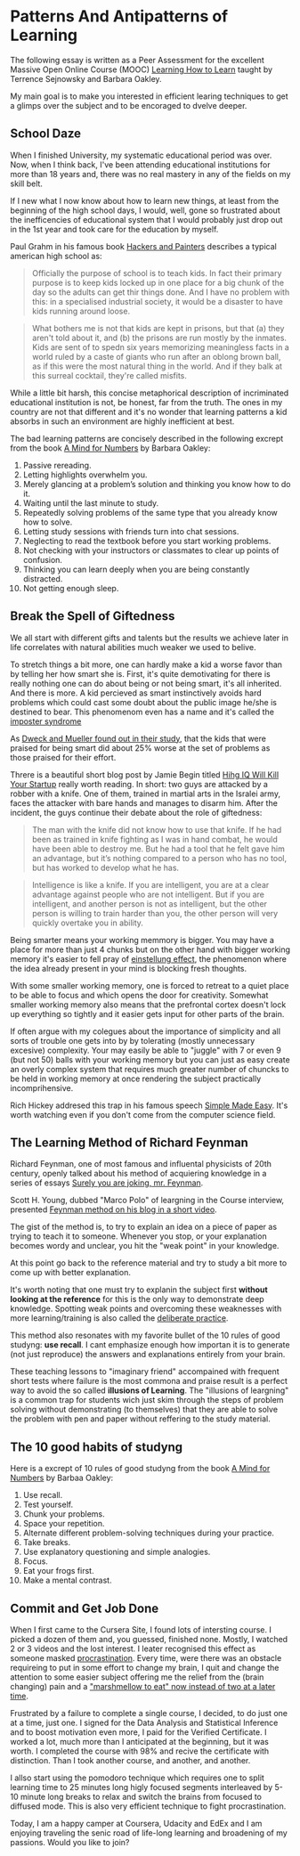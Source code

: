 # Patterns And Antipatterns of Learning

The following essay is written as a Peer Assessment for the excellent Massive
Open Online Course (MOOC) [Learning How to Learn][8] taught by 
Terrence Sejnowsky and Barbara Oakley.

My main goal is to make you interested in efficient learing techniques
to get a glimps over the subject and to be encoraged to dvelve deeper.

## School Daze 

When I finished University, my systematic educational period was over.
Now, when I think back, I've been attending educational institutions 
for more than 18 years and, there was no real mastery in any of the fields
on my skill belt.

If I new what I now know about how to learn new things, at least from the 
beginning of the high school days, I would, well, gone so frustrated about
the inefficencies of educational system that I would probably just drop out 
in the 1st year and took care for the education by myself.

Paul Grahm in his famous book [Hackers and Painters][2] describes a typical american 
high school as:

> Officially the purpose of school is to teach kids. In fact their primary purpose
is to keep kids locked up in one place for a big chunk of the day so the 
adults can get thir things done. And I have no problem with this: in a specialised
industrial society, it would be a disaster to have kids running around loose.

> What bothers me is not that kids are kept in prisons, but that (a) they aren't 
told about it, and (b) the prisons are run mostly by the inmates. Kids are sent of 
to spedn six years memorizing meaningless facts in a world ruled by a caste of 
giants who run after an oblong brown ball, as if this were the most natural 
thing in the world. And if they balk at this surreal cocktail,
they're called misfits.

While a little bit harsh, this concise metaphorical description of incriminated educational
institution is not, be honest, far from the truth. The ones in my country are not that different and
it's no wonder that learning patterns a kid absorbs in such an environment are 
highly inefficient at best.

The bad learning patterns are concisely described in the following excrept from the 
book [A Mind for Numbers][7] by Barbara Oakley:

  1. Passive rereading.
  2. Letting highlights overwhelm you.
  3. Merely glancing at a problem’s solution and thinking you know how to do it.
  4. Waiting until the last minute to study.
  5. Repeatedly solving problems of the same type that you already know how to solve.
  6. Letting study sessions with friends turn into chat sessions.
  7. Neglecting to read the textbook before you start working problems.
  8. Not checking with your instructors or classmates to clear up points of confusion.
  9. Thinking you can learn deeply when you are being constantly distracted.
  10. Not getting enough sleep.

## Break the Spell of Giftedness

We all start with different gifts and talents but the results we achieve 
later in life correlates with natural abilities much weaker we used to belive.

To stretch things a bit more, one can hardly make a kid a worse favor than
by telling her how smart she is. First, it's quite demotivating for there is
really nothing one can do about being or not being smart, it's all inherited.
And there is more. A kid percieved as smart instinctively avoids hard problems
which could cast some doubt about the public image he/she is destined to bear.
This phenomenom even has a name and it's called the [imposter syndrome][9]

As [Dweck and Mueller found out in their study][3], that the kids that were praised for
being smart did about 25% worse at the set of problems as those praised
for their effort.

Threre is a beautiful short blog post by Jamie Begin titled [Hihg IQ Will Kill Your
Startup][1] really worth reading. In short: two guys are attacked by a robber with a knife.
One of them, trained in martial arts in the Isralei army, faces the attacker
with bare hands and manages to disarm him. After the incident, the guys continue their
debate about the role of giftedness:

> The man with the knife did not know how to use that knife. If he had been as trained in knife fighting as I was in hand combat, he would have been able to destroy me. But he had a tool that he felt gave him an advantage, but it’s nothing compared to a person who has no tool, but has worked to develop what he has.

> Intelligence is like a knife. If you are intelligent, you are at a clear advantage against people who are not intelligent. But if you are intelligent, and another person is not as intelligent, but the other person is willing to train harder than you, the other person will very quickly overtake you in ability.

Being smarter means your working memmory is bigger. You may have a place for more
than just 4 chunks but on the other hand with bigger working memory it's easier to
fell pray of [einstellung effect][10], the phenomenon where the idea already present in your mind is
blocking fresh thoughts.

With some smaller working memory, one is forced to retreat to a quiet place to be able to focus
and which opens the door for creativity. Somewhat smaller working memory also means that the prefrontal cortex
doesn't lock up everything so tightly and it easier gets input for other parts of the brain.

If often argue with my colegues about the importance of simplicity and all sorts of trouble one gets into by 
by tolerating (mostly unnecessary excesive) complexity. Your may easily be able to "juggle" with 7 or even 9 (but not 50) balls
with your working memory but you can just as easy create an overly complex system that requires much greater number of chuncks
to be held in working memory at once rendering the subject practically incomprihensive.

Rich Hickey addresed this trap in his famous speech [Simple Made Easy][11]. It's worth watching even if you don't come from
the computer science field.

## The Learning Method of Richard Feynman

Richard Feynman, one of most famous and influental physicists of 20th century, openly talked 
about his method of acquiering knowledge in a series of essays 
[Surely you are joking, mr. Feynman][6].

Scott H. Young, dubbed "Marco Polo" of leargning in the Course interview, 
presented [Feynman method on his blog in a short video][5].

The gist of the method is, to try to explain an idea on a piece of paper
as trying to teach it to someone. Whenever you stop, or your explanation
becomes wordy and unclear, you hit the "weak point" in your knowledge.

At this point go back to the reference material and try to study a bit more
to come up with better explanation.

It's worth noting that one must try to explanin the subject first **without looking
at the reference** for this is the only way to demonstrate deep knowledge. Spotting
weak points and overcoming these weaknesses with more learning/training is also called the
[deliberate practice][14].

This method also resonates with my favorite bullet of the 10 rules of good studyng:
**use recall**. I cant emphasize enough how importan it is to generate (not just reproduce) the 
answers and explanations entirely from your brain.

These teaching lessons to "imaginary friend" accompained with frequent short tests where failure
is the most commona and praise result is a perfect way to avoid the so called **illusions of Learning**.
The "illusions of leargning" is a common trap for students wich just skim through the steps of problem
solving without demonstrating (to themselves) that they are able to solve the problem with pen and paper
without reffering to the study material.

## The 10 good habits of studyng

Here is a excrept of 10 rules of good studyng from the book 
[A Mind for Numbers][7] by Barbaa Oakley:

  1. Use recall.
  2. Test yourself.
  3. Chunk your problems.
  4. Space your repetition.
  5. Alternate different problem-solving techniques during your practice.
  6. Take breaks.
  7. Use explanatory questioning and simple analogies.
  8. Focus.
  9. Eat your frogs first.
  10. Make a mental contrast.

## Commit and Get Job Done

When I first came to the Cursera Site, I found lots of intersting course. 
I picked a dozen of them and, you guessed, finished none. Mostly, I watched 2 or 3 videos and the lost
interest. I leater recognised this effect as someone masked [procrastination][12]. Every time, were there was
an obstacle requireing to put in some effort to change my brain, I quit and change the attention to some
easier subject offering me the relief from the (brain changing) pain and a ["marshmellow to eat" now
instead of two at a later time][13].

Frustrated by a failure to complete a single course, I decided, to do just
one at a time, just one. I signed for the Data Analysis and Statistical Inference
and to boost motivation even more, I paid for the Verified
Certificate. I worked a lot, much more than I anticipated at the beginning,
but it was worth. I completed the course with 98% and recive the certificate with distinction.
Than I took another course, and another, and another.

I allso start using the pomodoro technique which requires one to split learning time to
25 minutes long higly focused segments interleaved by 5-10 minute long breaks to relax
and switch the brains from focused to diffused mode. This is also very efficient technique to fight
procrastination.

Today, I am a happy camper at Coursera, Udacity and EdEx and I am enjoying traveling the senic road
of life-long learning and broadening of my passions. Would you like to join?


[1]: http://www.jamiebegin.com/high-iq-will-kill-startup/
[2]: http://www.amazon.com/gp/product/0596006624
[3]: http://www.amazon.com/You-Are-Not-So-Smart-ebook/dp/B009DEGBZC/ref=sr_1_1?s=books&ie=UTF8&qid=1409079026&sr=1-1&keywords=you+are+not+so+smart
[4]: http://blogs.hbr.org/2011/11/the-trouble-with-bright-kids/
[5]: http://www.scotthyoung.com/blog/2011/09/01/learn-faster/
[6]: http://www.amazon.com/Surely-Youre-Joking-Feynman-Adventures-ebook/dp/B00MPMWQ8U/ref=sr_1_sc_1?s=books&ie=UTF8&qid=1409081315&sr=1-1-spell&keywords=surely+you+are+joknig+mr+feynman
[7]: http://www.amazon.com/Mind-Numbers-Science-Flunked-Algebra-ebook/dp/B00G3L19ZU/ref=sr_1_1?s=books&ie=UTF8&qid=1409082460&sr=1-1&keywords=mind+for+numbers
[8]: https://www.coursera.org/course/learning
[9]: http://en.wikipedia.org/wiki/Impostor_syndrome
[10]: http://en.wikipedia.org/wiki/Einstellung_effect
[11]: http://www.infoq.com/presentations/Simple-Made-Easy
[12]: http://en.wikipedia.org/wiki/Procrastination
[13]: http://en.wikipedia.org/wiki/Stanford_marshmallow_experiment
[14]: http://expertenough.com/1423/deliberate-practice
